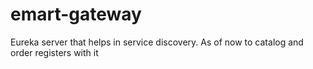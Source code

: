 # emart-gateway
Eureka server that helps in service discovery. As of now to catalog and order registers with it
